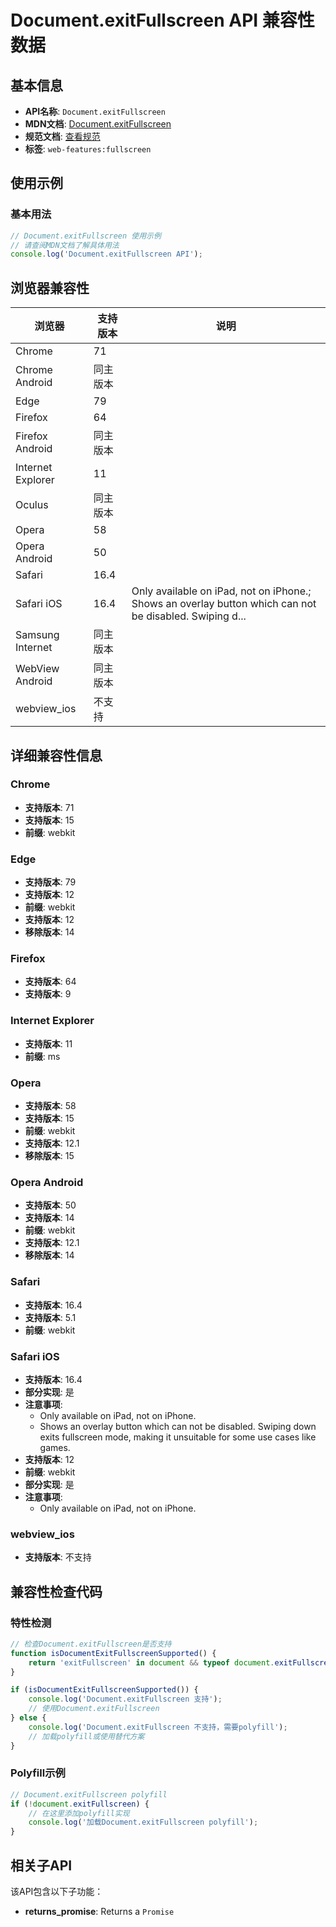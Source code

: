# Document.exitFullscreen API 兼容性数据

## 基本信息

- **API名称**: `Document.exitFullscreen`
- **MDN文档**: [Document.exitFullscreen](https://developer.mozilla.org/docs/Web/API/Document/exitFullscreen)
- **规范文档**: [查看规范](https://fullscreen.spec.whatwg.org/#ref-for-dom-document-exitfullscreen①)
- **标签**: `web-features:fullscreen`

## 使用示例

### 基本用法

```javascript
// Document.exitFullscreen 使用示例
// 请查阅MDN文档了解具体用法
console.log('Document.exitFullscreen API');
```

## 浏览器兼容性

| 浏览器 | 支持版本 | 说明 |
|--------|----------|------|
| Chrome | 71 |  |
| Chrome Android | 同主版本 |  |
| Edge | 79 |  |
| Firefox | 64 |  |
| Firefox Android | 同主版本 |  |
| Internet Explorer | 11 |  |
| Oculus | 同主版本 |  |
| Opera | 58 |  |
| Opera Android | 50 |  |
| Safari | 16.4 |  |
| Safari iOS | 16.4 | Only available on iPad, not on iPhone.; Shows an overlay button which can not be disabled. Swiping d... |
| Samsung Internet | 同主版本 |  |
| WebView Android | 同主版本 |  |
| webview_ios | 不支持 |  |

## 详细兼容性信息

### Chrome

- **支持版本**: 71
- **支持版本**: 15
- **前缀**: webkit

### Edge

- **支持版本**: 79
- **支持版本**: 12
- **前缀**: webkit
- **支持版本**: 12
- **移除版本**: 14

### Firefox

- **支持版本**: 64
- **支持版本**: 9

### Internet Explorer

- **支持版本**: 11
- **前缀**: ms

### Opera

- **支持版本**: 58
- **支持版本**: 15
- **前缀**: webkit
- **支持版本**: 12.1
- **移除版本**: 15

### Opera Android

- **支持版本**: 50
- **支持版本**: 14
- **前缀**: webkit
- **支持版本**: 12.1
- **移除版本**: 14

### Safari

- **支持版本**: 16.4
- **支持版本**: 5.1
- **前缀**: webkit

### Safari iOS

- **支持版本**: 16.4
- **部分实现**: 是
- **注意事项**:
  - Only available on iPad, not on iPhone.
  - Shows an overlay button which can not be disabled. Swiping down exits fullscreen mode, making it unsuitable for some use cases like games.
- **支持版本**: 12
- **前缀**: webkit
- **部分实现**: 是
- **注意事项**:
  - Only available on iPad, not on iPhone.

### webview_ios

- **支持版本**: 不支持

## 兼容性检查代码

### 特性检测

```javascript
// 检查Document.exitFullscreen是否支持
function isDocumentExitFullscreenSupported() {
    return 'exitFullscreen' in document && typeof document.exitFullscreen === 'function';
}

if (isDocumentExitFullscreenSupported()) {
    console.log('Document.exitFullscreen 支持');
    // 使用Document.exitFullscreen
} else {
    console.log('Document.exitFullscreen 不支持，需要polyfill');
    // 加载polyfill或使用替代方案
}
```

### Polyfill示例

```javascript
// Document.exitFullscreen polyfill
if (!document.exitFullscreen) {
    // 在这里添加polyfill实现
    console.log('加载Document.exitFullscreen polyfill');
}
```

## 相关子API

该API包含以下子功能：

- **returns_promise**: Returns a `Promise`

